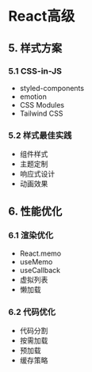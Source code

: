 # React高级

## 5. 样式方案

### 5.1 CSS-in-JS
- styled-components
- emotion
- CSS Modules
- Tailwind CSS

### 5.2 样式最佳实践
- 组件样式
- 主题定制
- 响应式设计
- 动画效果

## 6. 性能优化

### 6.1 渲染优化
- React.memo
- useMemo
- useCallback
- 虚拟列表
- 懒加载

### 6.2 代码优化
- 代码分割
- 按需加载
- 预加载
- 缓存策略